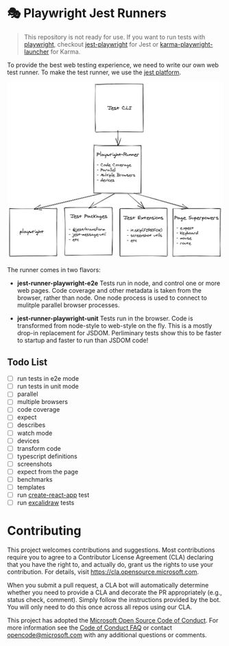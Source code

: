 # 🎭 Playwright Jest Runners

> This repository is not ready for use. If you want to run tests with [playwright](https://github.com/Microsoft/playwright), checkout [jest-playwright](https://github.com/mmarkelov/jest-playwright) for Jest or [karma-playwright-launcher](https://github.com/JoelEinbinder/karma-playwright-launcher) for Karma.

To provide the best web testing experience, we need to write our own web test runner. To make the test runner, we use the [jest platform](https://www.youtube.com/watch?v=NtjyeojAOBs).

![Diagram](./docs/diagram.png)

The runner comes in two flavors:

- **jest-runner-playwright-e2e** Tests run in node, and control one or more web pages. Code coverage and other metadata is taken from the browser, rather than node. One node process is used to connect to mulitple parallel browser processes.

- **jest-runner-playwright-unit** Tests run in the browser. Code is transformed from node-style to web-style on the fly. This is a mostly drop-in replacement for JSDOM. Perliminary tests show this to be faster to startup and faster to run than JSDOM code!

## Todo List
- [ ] run tests in e2e mode
- [ ] run tests in unit mode
- [ ] parallel
- [ ] multiple browsers
- [ ] code coverage
- [ ] expect
- [ ] describes
- [ ] watch mode
- [ ] devices
- [ ] transform code
- [ ] typescript definitions
- [ ] screenshots
- [ ] expect from the page
- [ ] benchmarks
- [ ] templates
- [ ] run [create-react-app](https://github.com/facebook/create-react-app) test
- [ ] run [excalidraw](https://github.com/excalidraw/excalidraw) tests

# Contributing

This project welcomes contributions and suggestions.  Most contributions require you to agree to a
Contributor License Agreement (CLA) declaring that you have the right to, and actually do, grant us
the rights to use your contribution. For details, visit https://cla.opensource.microsoft.com.

When you submit a pull request, a CLA bot will automatically determine whether you need to provide
a CLA and decorate the PR appropriately (e.g., status check, comment). Simply follow the instructions
provided by the bot. You will only need to do this once across all repos using our CLA.

This project has adopted the [Microsoft Open Source Code of Conduct](https://opensource.microsoft.com/codeofconduct/).
For more information see the [Code of Conduct FAQ](https://opensource.microsoft.com/codeofconduct/faq/) or
contact [opencode@microsoft.com](mailto:opencode@microsoft.com) with any additional questions or comments.

